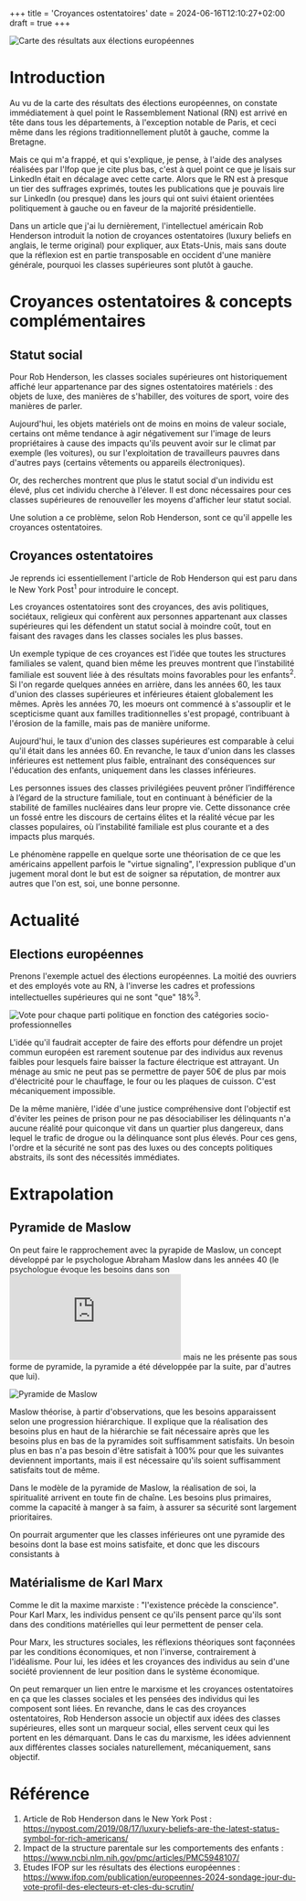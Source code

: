 +++
title = 'Croyances ostentatoires'
date = 2024-06-16T12:10:27+02:00
draft = true
+++

![Carte des résultats aux élections européennes](/croyances/map.jpg)


# Introduction

Au vu de la carte des résultats des élections européennes, on constate immédiatement à quel point le Rassemblement National (RN) est arrivé en tête dans tous les départements, à l'exception notable de Paris, et ceci même dans les régions traditionnellement plutôt à gauche, comme la Bretagne.

Mais ce qui m'a frappé, et qui s'explique, je pense, à l'aide des analyses réalisées par l'Ifop que je cite plus bas, c'est à quel point ce que je lisais sur LinkedIn était en décalage avec cette carte. Alors que le RN est à presque un tier des suffrages exprimés, toutes les publications que je pouvais lire sur LinkedIn (ou presque) dans les jours qui ont suivi étaient orientées politiquement à gauche ou en faveur de la majorité présidentielle.

Dans un article que j'ai lu dernièrement, l'intellectuel américain Rob Henderson introduit la notion de croyances ostentatoires (luxury beliefs en anglais, le terme original) pour expliquer, aux Etats-Unis, mais sans doute que la réflexion est en partie transposable en occident d'une manière générale, pourquoi les classes supérieures sont plutôt à gauche.

# Croyances ostentatoires & concepts complémentaires

## Statut social

Pour Rob Henderson, les classes sociales supérieures ont historiquement affiché leur appartenance par des signes ostentatoires matériels : des objets de luxe, des manières de s'habiller, des voitures de sport, voire des manières de parler.

Aujourd'hui, les objets matériels ont de moins en moins de valeur sociale, certains ont même tendance à agir négativement sur l'image de leurs propriétaires à cause des impacts qu'ils peuvent avoir sur le climat par exemple (les voitures), ou sur l'exploitation de travailleurs pauvres dans d'autres pays (certains vêtements ou appareils électroniques).

Or, des recherches montrent que plus le statut social d'un individu est élevé, plus cet individu cherche à l'élever. Il est donc nécessaires pour ces classes supérieures de renouveller les moyens d'afficher leur statut social. 

Une solution a ce problème, selon Rob Henderson, sont ce qu'il appelle les croyances ostentatoires.

## Croyances ostentatoires

Je reprends ici essentiellement l'article de Rob Henderson qui est paru dans le New York Post<sup>1</sup> pour introduire le concept.

Les croyances ostentatoires sont des croyances, des avis politiques, sociétaux, religieux qui confèrent aux personnes appartenant aux classes supérieures qui les défendent un statut social à moindre coût, tout en faisant des ravages dans les classes sociales les plus basses.

Un exemple typique de ces croyances est l’idée que toutes les structures familiales se valent, quand bien même les preuves montrent que l’instabilité familiale est souvent liée à des résultats moins favorables pour les enfants<sup>2</sup>.
Si l'on regarde quelques années en arrière, dans les années 60, les taux d'union des classes supérieures et inférieures étaient globalement les mêmes. Après les années 70, les moeurs ont commencé à s'assouplir et le scepticisme quant aux familles traditionnelles s'est propagé, contribuant à l'érosion de la famille, mais pas de manière uniforme.

Aujourd'hui, le taux d'union des classes supérieures est comparable à celui qu'il était dans les années 60. En revanche, le taux d'union dans les classes inférieures est nettement plus faible, entraînant des conséquences sur l'éducation des enfants, uniquement dans les classes inférieures.

Les personnes issues des classes privilégiées peuvent prôner l’indifférence à l’égard de la structure familiale, tout en continuant à bénéficier de la stabilité de familles nucléaires dans leur propre vie.
Cette dissonance crée un fossé entre les discours de certains élites et la réalité vécue par les classes populaires, où l’instabilité familiale est plus courante et a des impacts plus marqués.

Le phénomène rappelle en quelque sorte une théorisation de ce que les américains appellent parfois le "virtue signaling", l'expression publique d'un jugement moral dont le but est de soigner sa réputation, de montrer aux autres que l'on est, soi, une bonne personne.

# Actualité

## Elections européennes

Prenons l'exemple actuel des élections européennes. La moitié des ouvriers et des employés vote au RN, à l'inverse les cadres et professions intellectuelles supérieures qui ne sont "que" 18%<sup>3</sup>.

![Vote pour chaque parti politique en fonction des catégories socio-professionnelles](/croyances/ifop.png)

L'idée qu'il faudrait accepter de faire des efforts pour défendre un projet commun européen est rarement soutenue par des individus aux revenus faibles pour lesquels faire baisser la facture électrique est attrayant. Un ménage au smic ne peut pas se permettre de payer 50€ de plus par mois d'électricité pour le chauffage, le four ou les plaques de cuisson. C'est mécaniquement impossible.

De la même manière, l'idée d'une justice compréhensive dont l'objectif est d'éviter les peines de prison pour ne pas désociabiliser les délinquants n'a aucune réalité pour quiconque vit dans un quartier plus dangereux, dans lequel le trafic de drogue ou la délinquance sont plus élevés. Pour ces gens, l'ordre et la sécurité ne sont pas des luxes ou des concepts politiques abstraits, ils sont des nécessités immédiates.

# Extrapolation

## Pyramide de Maslow

On peut faire le rapprochement avec la pyrapide de Maslow, un concept développé par le psychologue Abraham Maslow dans les années 40 (le psychologue évoque les besoins dans son ![article](https://psychclassics.yorku.ca/Maslow/motivation.htm) mais ne les présente pas sous forme de pyramide, la pyramide a été développée par la suite, par d'autres que lui).

![Pyramide de Maslow](/croyances/maslow.png)

Maslow théorise, à partir d'observations, que les besoins apparaissent selon une progression hiérarchique. Il explique que la réalisation des besoins plus en haut de la hiérarchie se fait nécessaire après que les besoins plus en bas de la pyramides soit suffisamment satisfaits.
Un besoin plus en bas n'a pas besoin d'être satisfait à 100% pour que les suivantes deviennent importants, mais il est nécessaire qu'ils soient suffisamment satisfaits tout de même.

Dans le modèle de la pyramide de Maslow, la réalisation de soi, la spiritualité arrivent en toute fin de chaîne. Les besoins plus primaires, comme la capacité à manger à sa faim, à assurer sa sécurité sont largement prioritaires.

On pourrait argumenter que les classes inférieures ont une pyramide des besoins dont la base est moins satisfaite, et donc que les discours consistants à 

## Matérialisme de Karl Marx

Comme le dit la maxime marxiste : "l'existence précède la conscience". Pour Karl Marx, les individus pensent ce qu'ils pensent parce qu'ils sont dans des conditions matérielles qui leur permettent de penser cela.

Pour Marx, les structures sociales, les réflexions théoriques sont façonnées par les conditions économiques, et non l'inverse, contrairement à l'idéalisme. Pour lui, les idées et les croyances des individus au sein d'une société proviennent de leur position dans le système économique.

On peut remarquer un lien entre le marxisme et les croyances ostentatoires en ça que les classes sociales et les pensées des individus qui les composent sont liées. En revanche, dans le cas des croyances ostentatoires, Rob Henderson associe un objectif aux idées des classes supérieures, elles sont un marqueur social, elles servent ceux qui les portent en les démarquant. Dans le cas du marxisme, les idées adviennent aux différentes classes sociales naturellement, mécaniquement, sans objectif.

# Référence

1. Article de Rob Henderson dans le New York Post : https://nypost.com/2019/08/17/luxury-beliefs-are-the-latest-status-symbol-for-rich-americans/
2. Impact de la structure parentale sur les comportements des enfants : https://www.ncbi.nlm.nih.gov/pmc/articles/PMC5948107/
3. Etudes IFOP sur les résultats des élections européennes : https://www.ifop.com/publication/europeennes-2024-sondage-jour-du-vote-profil-des-electeurs-et-cles-du-scrutin/
